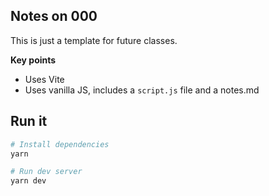 ## Notes on 000

This is just a template for future classes.

**Key points**

-   Uses Vite
-   Uses vanilla JS, includes a `script.js` file and a notes.md

## Run it

```bash
# Install dependencies
yarn

# Run dev server
yarn dev
```
